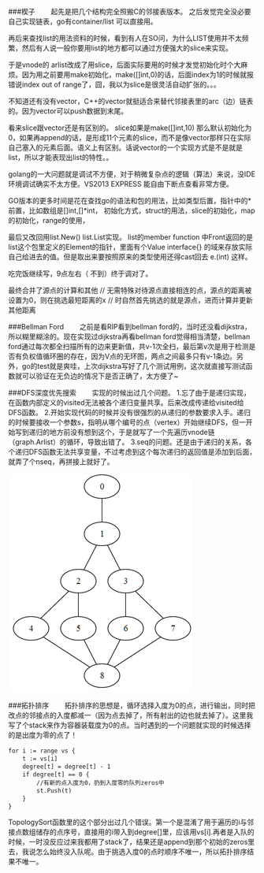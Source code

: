
###楔子
&emsp;&emsp;起先是把几个结构完全照搬C的邻接表版本。
之后发觉完全没必要自己实现链表，go有container/list 可以直接用。

再后来查找list的用法资料的时候，看到有人在SO问，为什么LIST使用并不太频繁，然后有人说一般你要用list的地方都可以通过方便强大的slice来实现。

于是vnode的 arlist改成了用slice，后面实际要用的时候才发觉初始化时个大麻烦。因为用之前要用make初始化，make([]int,0)的话，后面index为1的时候就报错说index out of range了，囧，我以为slice是很灵活自动扩张的。。。

不知道还有没有vector，C++的vector就挺适合来替代邻接表里的arc（边）链表的。因为vector可以push数据到末尾。

看来slice跟vector还是有区别的。
slice如果是make([]int,10) 那么默认初始化为0，如果再append的话，是形成11个元素的slice，而不是像vector那样只在实际自己塞入的元素后面。语义上有区别。话说vector的一个实现方式是不是就是list，所以才能表现出list的特性。。


golang的一大问题就是调试不方便，对于稍微复杂点的逻辑（算法）来说，没IDE环境调试确实不太方便。VS2013 EXPRESS 能自由下断点查看非常方便。

GO版本的更多时间是花在查找go的语法和包的用法，比如类型后置，指针中的*前置，比如数组是[]int,[]*int， 初始化方式，struct的用法，slice的初始化，map的初始化，range的使用，

最后又改回用list.New() list.List实现。
list的member function 中Front返回的是list这个包里定义的Element的指针，里面有个Value interface{} 的域来存放实际自己给进去的值。但是取出来要按照原来的类型使用还得cast回去
e.(int) 这样。



吃完饭继续写，9点左右（ 不到）终于调对了。


最终合并了源点的计算和其他
// 无需特殊对待源点直接相连的点，源点的距离被设置为0，则在挑选最短距离的x
// 时自然首先挑选的就是源点，进而计算并更新其他距离


###Bellman Ford
&emsp;&emsp;之前是看RIP看到bellman ford的，当时还没看dijkstra，所以糊里糊涂的。现在实现过dijkstra再看bellman ford觉得相当清楚，bellman ford通过每次都全扫描所有的边来更新值，共v-1次全扫，最后第v次是用于检测是否有负权值循环圈的存在，因为V点的无环图，两点之间最多只有v-1条边。另外，go的test就是爽哇，上次dijkstra写好了几个测试用例，这次就直接写测试函数就可以验证在无负边的情况下是否正确了，太方便了~


###DFS深度优先搜索
&emsp;&emsp;实现的时候出过几个问题。
1.忘了由于是递归实现，在函数内部定义的visited无法被各个递归变量共享。后来改成传递给visited给DFS函数。
2.开始实现代码的时候并没有很强烈的从递归的参数要求入手。递归的时候要接收一个参数s，指明从哪个编号的点（vertex）开始继续DFS，但一开始写到递归的地方前没有想到这个，于是就写了一个先遍历vnode链（graph.Arlist）的循环，导致出错了。
3.seq的问题。还是由于递归的关系，各个递归DFS函数无法共享变量，不过考虑到这个每次递归的返回值是添加到后面，就弄了个nseq，再拼接上就好了。


![图的搜索所使用的图](https://github.com/allanruin/algorithm/blob/master/illustrates/Graph_for_search.PNG)


###拓扑排序
&emsp;&emsp;拓扑排序的思想是，循环选择入度为0的点，进行输出，同时把改点的邻接点的入度都减一（因为点去掉了，所有射出的边也就去掉了）。这里我写了个stack来作为容器装载度为0的点。当时遇到的一个问题就实现的时候选择的是出度为零的点了！
```
for i := range vs {
	t := vs[i]
	degree[t] = degree[t] - 1
	if degree[t] == 0 {
		//有新的点入度为0，扔到入度零的队列zeros中
		st.Push(t)
	}
}
```
TopologySort函数里的这个部分出过几个错误。第一个是混淆了用于遍历的i与邻接点数组储存的点序号，直接用的i带入到degree[]里，应该用vs[i].再者是入队的时候，一时没反应过来我都用了stack了，结果还是append到那个初始的zeros里去，我说怎么始终没入队呢。由于挑选入度0的点时顺序不唯一，所以拓扑排序结果不唯一。